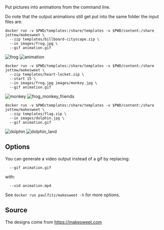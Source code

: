 Put pictures into animations from the command line.

Do note that the output animations still get put into the same folder the input files are.

```
docker run -v $PWD/templates:/share/templates -v $PWD/content:/share jottew/makesweet \
  --zip templates/billboard-cityscape.zip \
  --in images/frog.jpg \
  --gif animation.gif
```

![frog](https://user-images.githubusercontent.com/118367/39386221-9780dec0-4a41-11e8-827d-ec30fea33269.jpg)
![animation](https://user-images.githubusercontent.com/118367/39386216-8f26a80e-4a41-11e8-8ae0-0d44a5a55af1.gif)

```
docker run -v $PWD/templates:/share/templates -v $PWD/content:/share jottew/makesweet \
  --zip templates/heart-locket.zip \
  --start 15 \
  --in images/frog.jpg images/monkey.jpg \
  --gif animation.gif
```

![monkey](https://user-images.githubusercontent.com/118367/44931582-21172300-ad30-11e8-9588-88426fe2671c.jpg)
![frog_monkey_friends](https://user-images.githubusercontent.com/118367/44931507-d8f80080-ad2f-11e8-8804-23cb60b99906.gif)

```
docker run -v $PWD/templates:/share/templates -v $PWD/content:/share jottew/makesweet \
  --zip templates/flag.zip \
  --in images/dolphin.jpg \
  --gif animation.gif
```

![dolphin](https://user-images.githubusercontent.com/118367/44932065-e4e4c200-ad31-11e8-8838-ea6674c50ef5.jpg)
![dolphin_land](https://user-images.githubusercontent.com/118367/44932064-e4e4c200-ad31-11e8-994e-51f68515e505.gif)

Options
-------

You can generate a video output instead of a gif by replacing:
```
  --gif animation.gif
```
with:
```
  --vid animation.mp4
```

See `docker run paulfitz/makesweet -h` for more options.

Source
------

The designs come from https://makesweet.com

